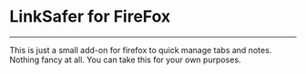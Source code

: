 # LinkSafer for FireFox #

---
This is just a small add-on for firefox to quick manage tabs and notes. Nothing fancy at all.
You can take this for your own purposes.
